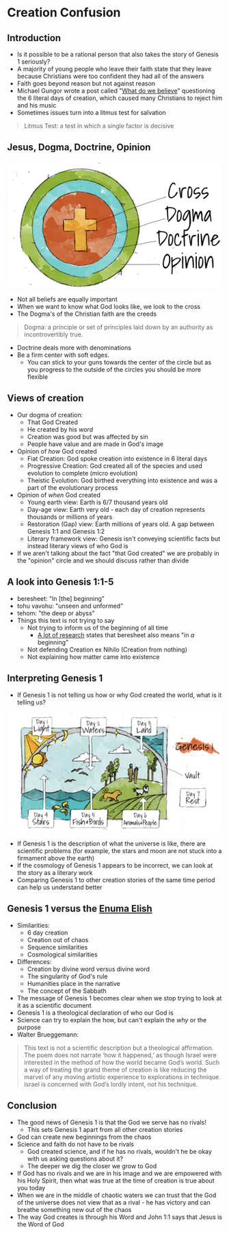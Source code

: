 # Creation Confusion
## Introduction
* Is it possible to be a rational person that also takes the story of Genesis 1 seriously?
* A majority of young people who leave their faith state that they leave because Christians were too confident they had all of the answers
* Faith goes beyond reason but not against reason
* Michael Gungor wrote a post called "[What do we believe](http://www.gungormusic.com/blog/2014/02/what-do-we-believe)" questioning the 6 literal days of creation, which caused many Christians to reject him and his music
* Sometimes issues turn into a litmus test for salvation
> Litmus Test: a test in which a single factor is decisive

## Jesus, Dogma, Doctrine, Opinion

![Circles](/images/Circles.png)

* Not all beliefs are equally important
* When we want to know what God looks like, we look to the cross
* The Dogma's of the Christian faith are the creeds
> Dogma: a principle or set of principles laid down by an authority as incontrovertibly true.
* Doctrine deals more with denominations
* Be a firm center with soft edges.
	* You can stick to your guns towards the center of the circle but as you progress to the outside of the circles you should be more flexible

## Views of creation
* Our dogma of creation:
	* That God Created
	* He created by his *word*
	* Creation was good but was affected by sin
	* People have value and are made in God's image
* Opinion of *how* God created
	* Fiat Creation: God spoke creation into existence in 6 literal days
	* Progressive Creation: God created all of the species and used evolution to complete (micro evolution)
	* Theistic Evolution: God birthed everything into existence and was a part of the evolutionary process
* Opinion of *when* God created
	* Young earth view: Earth is 6/7 thousand years old
	* Day-age view: Earth very old - each day of creation represents thousands or millions of years
	* Restoration (Gap) view: Earth millions of years old.  A gap between Genesis 1:1 and Genesis 1:2
	* Literary framework view: Genesis isn't conveying scientific facts but instead literary views of who God is
* If we aren't talking about the fact "that God created" we are probably in the "opinion" circle and we should discuss rather than divide

## A look into Genesis 1:1-5
* beresheet: "In \[the\] beginning"
* tohu vavohu: "unseen and unformed"
* tehom: "the deep or abyss"
* Things this text is not trying to say
	* Not trying to inform us of the beginning of all time
		* [A lot of research](https://www.google.com/search?q=genesis+1%3A1+"in+a+beginning") states that beresheet also means "in *a* beginning"
	* Not defending Creation ex Nihilo (Creation from nothing)
	* Not explaining how matter came into existence

## Interpreting Genesis 1
* If Genesis 1 is not telling us how or why God created the world, what is it telling us?

![Creation](/images/Creation.png)

* If Genesis 1 is the description of what the universe is like, there are scientific problems (for example, the stars and moon are not stuck into a firmament above the earth)
* If the cosmology of Genesis 1 appears to be incorrect, we can look at the story as a literary work
* Comparing Genesis 1 to other creation stories of the same time period can help us understand better

## Genesis 1 versus the [Enuma Elish](https://en.wikipedia.org/wiki/En%C3%BBma_Eli%C5%A1)
* Similarities:
	* 6 day creation
	* Creation out of chaos
	* Sequence similarities
	* Cosmological similarities
* Differences:
	* Creation by divine word versus divine word
	* The singularity of God's rule
	* Humanities place in the narrative
	* The concept of the Sabbath
* The message of Genesis 1 becomes clear when we stop trying to look at it as a scientific document
* Genesis 1 is a theological declaration of who our God is
* Science can try to explain the how, but can't explain the *why* or the purpose
* Walter Brueggemann:
> This text is not a scientific description but a theological affirmation. The poem does not narrate ‘how it happened,’ as though Israel were interested in the method of how the world became God’s world. Such a way of treating the grand theme of creation is like reducing the marvel of any moving artistic experience to explorations in technique. Israel is concerned with God’s lordly intent, not his technique.

## Conclusion
* The good news of Genesis 1 is that the God we serve has no rivals!
	* This sets Genesis 1 apart from all other creation stories
* God can create new beginnings from the chaos
* Science and faith do not have to be rivals
	* God created science, and if he has no rivals, wouldn't he be okay with us asking questions about it?
	* The deeper we dig the closer we grow to God
* If God has no rivals and we are in his image and we are empowered with his Holy Spirit, then what was true at the time of creation is true about you today
* When we are in the middle of chaotic waters we can trust that the God of the universe does not view that as a rival - he has victory and can breathe something new out of the chaos
* The way God creates is through his Word and John 1:1 says that Jesus is the Word of God


